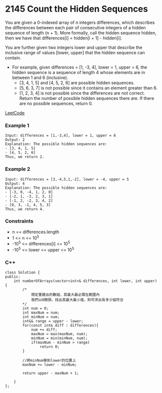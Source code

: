 # 2145 Count the Hidden Sequences

You are given a 0-indexed array of n integers differences, which describes the differences between each pair of consecutive integers of a hidden sequence of length (n + 1). More formally, call the hidden sequence hidden, then we have that differences[i] = hidden[i + 1] - hidden[i].

You are further given two integers lower and upper that describe the inclusive range of values [lower, upper] that the hidden sequence can contain.

* For example, given differences = [1, -3, 4], lower = 1, upper = 6, the hidden sequence is a sequence of length 4 whose elements are in between 1 and 6 (inclusive).
    * [3, 4, 1, 5] and [4, 5, 2, 6] are possible hidden sequences.
    * [5, 6, 3, 7] is not possible since it contains an element greater than 6.
    * [1, 2, 3, 4] is not possible since the differences are not correct.
Return the number of possible hidden sequences there are. If there are no possible sequences, return 0.

[LeetCode](https://leetcode.cn/problems/delete-the-middle-node-of-a-linked-list/)

### Example 1

```
Input: differences = [1,-3,4], lower = 1, upper = 6
Output: 2
Explanation: The possible hidden sequences are:
- [3, 4, 1, 5]
- [4, 5, 2, 6]
Thus, we return 2.
```

### Example 2

```
Input: differences = [3,-4,5,1,-2], lower = -4, upper = 5
Output: 4
Explanation: The possible hidden sequences are:
- [-3, 0, -4, 1, 2, 0]
- [-2, 1, -3, 2, 3, 1]
- [-1, 2, -2, 3, 4, 2]
- [0, 3, -1, 4, 5, 3]
Thus, we return 4.
```

### Constraints

* n == differences.length
* 1 <= n <= 10<sup>5</sup>
* -10<sup>5</sup> <= differences[i] <= 10<sup>5</sup>
* -10<sup>5</sup> <= lower <= upper <= 10<sup>5</sup>


### C++ 

```
class Solution {
public:
    int numberOfArrays(vector<int>& differences, int lower, int upper) {
        /*
            規定重建出的數組，其最大最必需在範圍內
            我們以0開頭，找出其最大最小值，則可求出有多少組符合
        */
        int num = 0;
        int maxNum = num;
        int minNum = num;
        int&& range = upper - lower;
        for(const int& diff : differences){
            num += diff;
            maxNum = max(maxNum, num);
            minNum = min(minNum, num);
            if(maxNum - minNum > range)
                return 0;
        }

        //將minNum移到lower的位置上
        maxNum += lower - minNum;

        return upper - maxNum + 1;
        
    }
};
```